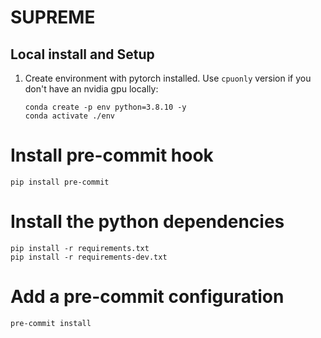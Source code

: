 # SUPREME

## Local install and Setup

1. Create environment with pytorch installed. Use `cpuonly` version if you don't have an nvidia gpu locally:

   ```shell script
   conda create -p env python=3.8.10 -y
   conda activate ./env
   ```

# Install pre-commit hook

```shell script
pip install pre-commit
```

# Install the python dependencies

```shell script
pip install -r requirements.txt
pip install -r requirements-dev.txt
```


# Add a pre-commit configuration
```shell script
pre-commit install

```
